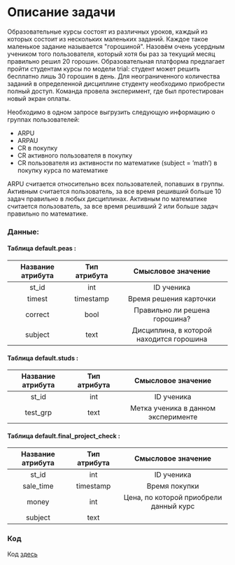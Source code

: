 # Описание задачи
Образовательные курсы состоят из различных уроков, каждый из которых состоит из нескольких маленьких заданий. Каждое такое маленькое задание называется "горошиной". Назовём очень усердным учеником того пользователя, который хотя бы раз за текущий месяц правильно решил 20 горошин. Образовательная платформа предлагает пройти студентам курсы по модели trial: студент может решить бесплатно лишь 30 горошин в день. Для неограниченного количества заданий в определенной дисциплине студенту необходимо приобрести полный доступ. Команда провела эксперимент, где был протестирован новый экран оплаты.

Необходимо в одном запросе выгрузить следующую информацию о группах пользователей:

- ARPU 
- ARPAU 
- CR в покупку 
- СR активного пользователя в покупку 
- CR пользователя из активности по математике (subject = ’math’) в покупку курса по математике

ARPU считается относительно всех пользователей, попавших в группы.
Активным считается пользователь, за все время решивший больше 10 задач правильно в любых дисциплинах.
Активным по математике считается пользователь, за все время решивший 2 или больше задач правильно по математике.


### Данные:

#### Таблица default.peas :


| Название атрибута | Тип атрибута | Смысловое значение                       |
|:-----------------:|:------------:|:----------------------------------------:|
| st_id             | int          | ID ученика                               |
| timest            | timestamp    | Время решения карточки                   |
| correct           | bool         | Правильно ли решена горошина?            |
| subject           | text         | Дисциплина, в которой находится горошина |


#### Таблица default.studs : 


| Название атрибута | Тип атрибута | Смысловое значение                  |
|:-----------------:|:------------:|:-----------------------------------:|
|st_id	            | int	       | ID ученика                          |
| test_grp	        | text	       | Метка ученика в данном эксперименте |


#### Таблица default.final_project_check : 


| Название атрибута | Тип атрибута | Смысловое значение                     |
|:-----------------:|:------------:|:--------------------------------------:|
| st_id 	        | int          | ID ученика                             |
| sale_time        	| timestamp	   | Время покупки                          |
| money	            | int	       | Цена, по которой приобрели данный курс |
| subject	        | text 	       |


### Код
Код [здесь](https://github.com/ValeriaGlushkova/Analysis-of-educational-courses/blob/main/SQL_metrics.ipynb)
